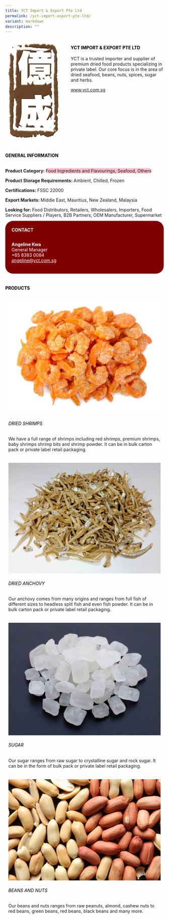```yaml
---
title: YCT Import & Export Pte Ltd
permalink: /yct-import-export-pte-ltd/
variant: markdown
description: ""
---
```

<div class="flex-paragraph">
	<div style="display: flex; flex-wrap: wrap;" class="flex-container">
		<div style="flex: 1 1 40%; display: block;" class="card sgds">
			<img src="/images/YCT/yct_logo.png">
		</div>
		<div style="flex: 1 1 58%; display: block; margin-left: 3px" class="card-sgds">
			<h4 style="text-transform: uppercase; color: black;"><b>YCT Import &amp; Export Pte Ltd</b></h4>
			<p>YCT is a trusted importer and supplier of premium dried food products specializing in private label. Our core focus is in the area of dried seafood, beans, nuts, spices, sugar and herbs.</p>
			<p><a target="_blank" href="https://www.yct.com.sg">www.yct.com.sg</a></p>
		</div>
	</div>
</div>

<h4 style="text-transform: uppercase; color: black;">
	<b>General Information</b>
</h4>
<div style="display: flex; flex-wrap: wrap;" class="flex-container">
	<div style="flex: 1 1 65%; display: block; align-self: stretch" class="card sgds">
		<div class="flex-paragraph">
			<p>
				<b>Product Category: </b>
				<span style="background-color: pink; border-radius: 10px;">Food Ingredients and Flavourings, Seafood, Others</span>
			</p>
			<p>
				<b>Product Storage Requirements: </b>Ambient, Chilled, Frozen
			</p>
			<p>
				<b>Certifications: </b>FSSC 22000
			</p>
			<p>
				<b>Export Markets: </b>Middle East, Mauritius, New Zealand, Malaysia
			</p>
			<p style="margin-bottom: 10px;">
				<b>Looking for: </b>Food Distributors, Retailers, Wholesalers, Importers, Food Service Suppliers / Players, B2B Partners, OEM Manufacturer, Supermarket
			</p>
		</div>
	</div>
	<div style="flex: 1 1 35%; padding: 10px; display: block; background-color: maroon; border-radius: 25px; align-self: center;" class="card sgds">
		<h4 style="color: white; margin-top: 10px; margin-left: 10px;">CONTACT</h4>
		<div class="flex-paragraph">
			<p style="padding: 10px; color: white;">
				<b>Angeline Kwa</b>
				<br>General Manager<br>+65 8383 0084<br>
				<a style="color: white;" href="mailto:angeline@yct.com.sg">angeline@yct.com.sg</a>
			</p>
		</div>
	</div>
</div>
<br>
<h4 style="text-transform: uppercase; color: black;">
	<b>Products</b>
</h4>
<div style="display: flex; flex-wrap: wrap;">
	<div style="flex: 1 1 47%; margin: 10px; display: block;" class="card sgds">
		<div style="display: block;" class="flex-image">
			<img src="/images/YCT/yct_product_01.jpg">
		</div>
		<div class="flex-paragraph">
			<h6 style="text-transform: uppercase; color: black;">Dried Shrimps</h6>
			<p>We have a full range of shrimps including red shrimps, premium shrimps, baby shrimps shrimp bits and shrimp powder. It can be in bulk carton pack or private label retail packaging.</p>
		</div>
	</div>
	<div style="flex: 1 1 47%; margin: 10px; display: block;" class="card sgds">
		<div style="display: block;" class="flex-image">
			<img src="/images/YCT/yct_product_02.jpg">
		</div>
		<div class="flex-paragraph">
			<h6 style="text-transform: uppercase; color: black;">Dried Anchovy</h6>
			<p>Our anchovy comes from many origins and ranges from full fish of different sizes to headless split fish and even fish powder. It can be in bulk carton pack or private label retail packaging.</p>
		</div>
	</div>
	<div style="flex: 1 1 47%; margin: 10px; display: block;" class="card sgds">
		<div style="display: block;" class="flex-image">
			<img src="/images/YCT/yct_product_03.jpg">
		</div>
		<div class="flex-paragraph">
			<h6 style="text-transform: uppercase; color: black;">Sugar</h6>
			<p>Our sugar ranges from raw sugar to crystalline sugar and rock sugar. It can be in the form of bulk pack or private label retail packaging.</p>
		</div>
	</div>
	<div style="flex: 1 1 47%; margin: 10px; display: block;" class="card sgds">
		<div style="display: block;" class="flex-image">
			<img src="/images/YCT/yct_product_04.jpg">
		</div>
		<div class="flex-paragraph">
			<h6 style="text-transform: uppercase; color: black;">Beans and Nuts</h6>
			<p>Our beans and nuts ranges from raw peanuts, almond, cashew nuts to red beans, green beans, red beans, black beans and many more.</p>
		</div>
	</div>
</div>